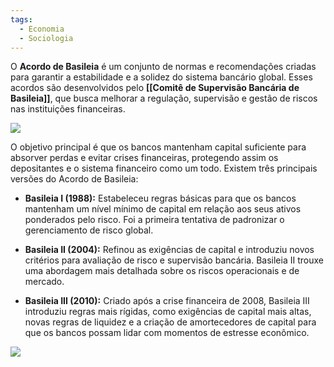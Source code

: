 ```yaml
---
tags:
  - Economia
  - Sociologia
---
```

O **Acordo de Basileia** é um conjunto de normas e recomendações criadas para garantir a estabilidade e a solidez do sistema bancário global. Esses acordos são desenvolvidos pelo **[[Comitê de Supervisão Bancária de Basileia]]**, que busca melhorar a regulação, supervisão e gestão de riscos nas instituições financeiras.

![](Acordo%20de%20basileia%201.svg)

O objetivo principal é que os bancos mantenham capital suficiente para absorver perdas e evitar crises financeiras, protegendo assim os depositantes e o sistema financeiro como um todo. Existem três principais versões do Acordo de Basileia:

- **Basileia I (1988):** Estabeleceu regras básicas para que os bancos mantenham um nível mínimo de capital em relação aos seus ativos ponderados pelo risco. Foi a primeira tentativa de padronizar o gerenciamento de risco global.
    
- **Basileia II (2004):** Refinou as exigências de capital e introduziu novos critérios para avaliação de risco e supervisão bancária. Basileia II trouxe uma abordagem mais detalhada sobre os riscos operacionais e de mercado.
    
- **Basileia III (2010):** Criado após a crise financeira de 2008, Basileia III introduziu regras mais rígidas, como exigências de capital mais altas, novas regras de liquidez e a criação de amortecedores de capital para que os bancos possam lidar com momentos de estresse econômico.

![](Acordo%20de%20basileia%202.svg)